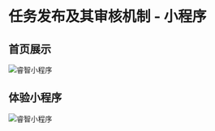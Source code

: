 # 任务发布及其审核机制 - 小程序
## 首页展示
![睿智小程序](https://git.weixin.qq.com/Pzwdshxzt/Plan/raw/821d224b53ac442c416959981692eda345630df9/miniprogram/images/home-md.png)

## 体验小程序
![睿智小程序](https://git.weixin.qq.com/Pzwdshxzt/Plan/raw/c6a04a641bb0515c7368827bd0b486e2edbea95e/miniprogram/images/head_icon.jpg)